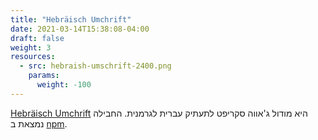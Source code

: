 ```yaml
---
title: "Hebräisch Umchrift"
date: 2021-03-14T15:38:08-04:00
draft: false
weight: 3
resources:
  - src: hebraish-umschrift-2400.png
    params:
      weight: -100
---
```


[Hebräisch Umchrift](https://github.com/Taatik/hebraisch-umschrift) היא מודול ג'אווה סקריפט לתעתיק עברית לגרמנית.
החבילה נמצאת ב [npm](https://www.npmjs.com/package/umschrift).
